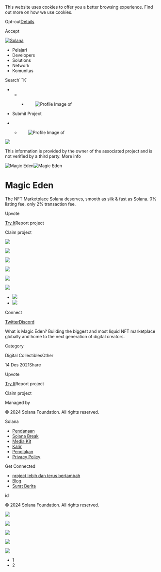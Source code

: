 This website uses cookies to offer you a better browsing experience. Find out
more on how we use cookies.

Opt-out[Details](/id/privacy-policy#collection-of-information)

Accept

[![Solana](/_next/static/media/logotype.e4df684f.svg)](/id)

  * Pelajari
  * Developers
  * Solutions
  * Network
  * Komunitas

Search```K`

  *   *   * ![](data:image/svg+xml,%3csvg%20xmlns=%27http://www.w3.org/2000/svg%27%20version=%271.1%27%20width=%2728%27%20height=%2728%27/%3e)![Profile Image of ](/_next/static/media/ecosystem_user.7ebb52fa.svg)

  * Submit Project
  *   * ![](data:image/svg+xml,%3csvg%20xmlns=%27http://www.w3.org/2000/svg%27%20version=%271.1%27%20width=%2728%27%20height=%2728%27/%3e)![Profile Image of ](/_next/static/media/ecosystem_user.7ebb52fa.svg)

![](/_next/image?url=%2F_next%2Fstatic%2Fmedia%2Fhero.631479cd.png&w=3840&q=75)

This information is provided by the owner of the associated project and is not
verified by a third party. More info

![Magic
Eden](/_next/image?url=%2Fapi%2Fprojectimg%2Fckx5ujvn1151808lezr9y5wdb%3Ftype%3DLOGO&w=3840&q=75)![Magic
Eden](/_next/image?url=%2Fapi%2Fprojectimg%2Fckx5ujvn1151808lezr9y5wdb%3Ftype%3DLOGO&w=3840&q=75)

# Magic Eden

The NFT Marketplace Solana deserves, smooth as silk & fast as Solana. 0%
listing fee, only 2% transaction fee.

Upvote

[Try It](https://magiceden.io/)Report project

Claim project

![](/api/projectimg/ckx5ujvn1151808lezr9y5wdb?type=IMG&number=0)

![](/api/projectimg/ckx5ujvn1151808lezr9y5wdb?type=IMG&number=1)

![](/api/projectimg/ckx5ujvn1151808lezr9y5wdb?type=IMG&number=0)

![](/api/projectimg/ckx5ujvn1151808lezr9y5wdb?type=IMG&number=1)

![](/api/projectimg/ckx5ujvn1151808lezr9y5wdb?type=IMG&number=0)

![](/api/projectimg/ckx5ujvn1151808lezr9y5wdb?type=IMG&number=1)

  * ![](/_next/image?url=%2Fapi%2Fprojectimg%2Fckx5ujvn1151808lezr9y5wdb%3Ftype%3DIMG%26number%3D0&w=3840&q=75)
  * ![](/_next/image?url=%2Fapi%2Fprojectimg%2Fckx5ujvn1151808lezr9y5wdb%3Ftype%3DIMG%26number%3D1&w=3840&q=75)

Connect

[Twitter](https://twitter.com/MagicEden)[Discord](https://discord.com/invite/magiceden)

What is Magic Eden? Building the biggest and most liquid NFT marketplace
globally and home to the next generation of digital creators.

Category

Digital CollectiblesOther

14 Des 2021Share

Upvote

[Try It](https://magiceden.io/)Report project

Claim project

Managed by

[](/id)

[](/youtube)[](/twitter)[](/discord)[](/reddit)[](/github)[](/telegram)

© 2024 Solana Foundation. All rights reserved.

Solana

  * [Pendanaan](https://solana.org/grants)
  * [Solana Break](https://break.solana.com/)
  * [Media Kit](/id/branding)
  * [Karir](https://jobs.solana.com/)
  * [Penolakan](/id/tos)
  * [Privacy Policy](/id/privacy-policy)

Get Connected

  * [project lebih dan terus bertambah](/id/ecosystem)
  * [Blog](/id/news)
  * [Surat Berita](/id/newsletter)

id

© 2024 Solana Foundation. All rights reserved.

![](/api/projectimg/ckx5ujvn1151808lezr9y5wdb?type=IMG&number=1)

![](/api/projectimg/ckx5ujvn1151808lezr9y5wdb?type=IMG&number=0)

![](/api/projectimg/ckx5ujvn1151808lezr9y5wdb?type=IMG&number=1)

![](/api/projectimg/ckx5ujvn1151808lezr9y5wdb?type=IMG&number=0)

![](/api/projectimg/ckx5ujvn1151808lezr9y5wdb?type=IMG&number=1)

  * 1
  * 2

